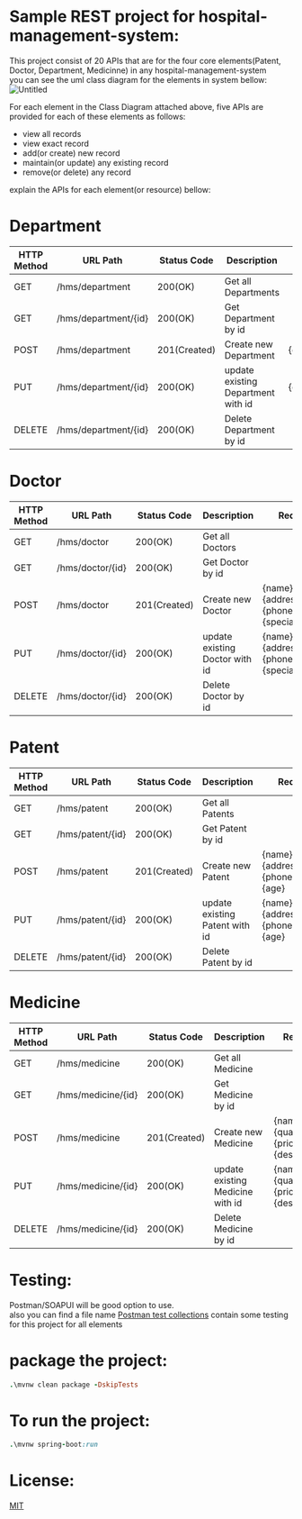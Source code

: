 # Sample REST project for hospital-management-system:
This project consist of 20 APIs that are for the four core elements(Patent, Doctor, Department, Medicinne) in any hospital-management-system  
you can see the uml class diagram for the elements in system bellow:  
![Untitled](https://github.com/MohamadAlwan/hospital-management-system/assets/91935195/fc1cdb4a-27c5-484c-9f33-619c05b40604)

For each element in the Class Diagram attached above, five APIs are provided for each of these elements as follows:
- view all records 
- view exact record
- add(or create) new record
- maintain(or update) any existing record
- remove(or delete) any record

explain the APIs for each element(or resource) bellow:
# Department
| HTTP Method | URL Path | Status Code | Description | Request | Response |
| --- | --- | --- | --- | --- | --- |
| GET | /hms/department | 200(OK) | Get all Departments | | | 
| GET | /hms/department/{id} | 200(OK) | Get Department by id | | | 
| POST | /hms/department | 201(Created) | Create new Department | {depName} | | 
| PUT | /hms/department/{id} | 200(OK) | update existing Department with id | {depName} | |
| DELETE | /hms/department/{id} | 200(OK) | Delete Department by id | | Deleted successfully | 

# Doctor
| HTTP Method | URL Path | Status Code | Description | Request | Response |
| --- | --- | --- | --- | --- | --- |
| GET | /hms/doctor | 200(OK) | Get all Doctors | | | 
| GET | /hms/doctor/{id} | 200(OK) | Get Doctor by id | | | 
| POST | /hms/doctor | 201(Created) | Create new Doctor | {name} {address} {phoneNumber} {specialization} | | 
| PUT | /hms/doctor/{id} | 200(OK) | update existing Doctor with id | {name} {address} {phoneNumber} {specialization} | |
| DELETE | /hms/doctor/{id} | 200(OK) | Delete Doctor by id | | Deleted successfully |

# Patent
| HTTP Method | URL Path | Status Code | Description | Request | Response |
| --- | --- | --- | --- | --- | --- |
| GET | /hms/patent | 200(OK) | Get all Patents | | | 
| GET | /hms/patent/{id} | 200(OK) | Get Patent by id | | | 
| POST | /hms/patent | 201(Created) | Create new Patent | {name} {address} {phoneNumber} {age} | | 
| PUT | /hms/patent/{id} | 200(OK) | update existing Patent with id | {name} {address} {phoneNumber} {age} | |
| DELETE | /hms/patent/{id} | 200(OK) | Delete Patent by id | | Deleted successfully |

# Medicine
| HTTP Method | URL Path | Status Code | Description | Request | Response |
| --- | --- | --- | --- | --- | --- |
| GET | /hms/medicine | 200(OK) | Get all Medicine | | | 
| GET | /hms/medicine/{id} | 200(OK) | Get Medicine by id | | | 
| POST | /hms/medicine | 201(Created) | Create new Medicine | {name} {quantity} {price} {description} | | 
| PUT | /hms/medicine/{id} | 200(OK) | update existing Medicine with id | {name} {quantity} {price} {description} | |
| DELETE | /hms/medicine/{id} | 200(OK) | Delete Medicine by id | | Deleted successfully |

# Testing:
Postman/SOAPUI will be good option to use.  
also you can find a file name [Postman test collections](https://github.com/MohamadAlwan/hospital-management-system/tree/master/Postman_test_colectionss) contain some testing for this project for all elements

# package the project:
```ruby
.\mvnw clean package -DskipTests
```
# To run the project:
```ruby
.\mvnw spring-boot:run
```
# License:
[MIT](https://choosealicense.com/licenses/mit/)
